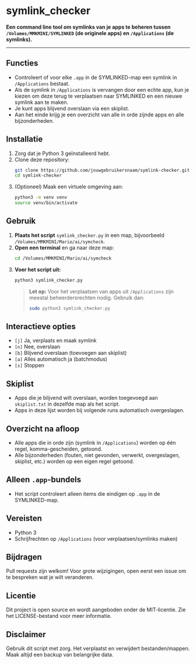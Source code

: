 # symlink_checker

**Een command line tool om symlinks van je apps te beheren tussen `/Volumes/MMKMINI/SYMLINKED` (de originele apps) en `/Applications` (de symlinks).**

---

## Functies

- Controleert of voor elke `.app` in de SYMLINKED-map een symlink in `/Applications` bestaat.
- Als de symlink in `/Applications` is vervangen door een echte app, kun je kiezen om deze terug te verplaatsen naar SYMLINKED en een nieuwe symlink aan te maken.
- Je kunt apps blijvend overslaan via een skiplist.
- Aan het einde krijg je een overzicht van alle in orde zijnde apps en alle bijzonderheden.

## Installatie

1. Zorg dat je Python 3 geïnstalleerd hebt.
2. Clone deze repository:
   ```bash
   git clone https://github.com/jouwgebruikersnaam/symlink-checker.git
   cd symlink-checker
   ```
3. (Optioneel) Maak een virtuele omgeving aan:
   ```bash
   python3 -m venv venv
   source venv/bin/activate
   ```

## Gebruik

1. **Plaats het script** `symlink_checker.py` in een map, bijvoorbeeld `/Volumes/MMKMINI/Mario/ai/symcheck`.
2. **Open een terminal** en ga naar deze map:
   ```bash
   cd /Volumes/MMKMINI/Mario/ai/symcheck
   ```
3. **Voer het script uit:**
   ```bash
   python3 symlink_checker.py
   ```
   > **Let op:** Voor het verplaatsen van apps uit `/Applications` zijn meestal beheerdersrechten nodig. Gebruik dan:
   > ```bash
   > sudo python3 symlink_checker.py
   > ```

## Interactieve opties

- `[j]` Ja, verplaats en maak symlink
- `[n]` Nee, overslaan
- `[b]` Blijvend overslaan (toevoegen aan skiplist)
- `[a]` Alles automatisch ja (batchmodus)
- `[s]` Stoppen

## Skiplist

- Apps die je blijvend wilt overslaan, worden toegevoegd aan `skiplist.txt` in dezelfde map als het script.
- Apps in deze lijst worden bij volgende runs automatisch overgeslagen.

## Overzicht na afloop

- Alle apps die in orde zijn (symlink in `/Applications`) worden op één regel, komma-gescheiden, getoond.
- Alle bijzonderheden (fouten, niet gevonden, verwerkt, overgeslagen, skiplist, etc.) worden op een eigen regel getoond.

## Alleen `.app`-bundels

- Het script controleert alleen items die eindigen op `.app` in de SYMLINKED-map.

## Vereisten

- Python 3
- Schrijfrechten op `/Applications` (voor verplaatsen/symlinks maken)

## Bijdragen

Pull requests zijn welkom! Voor grote wijzigingen, open eerst een issue om te bespreken wat je wilt veranderen.

## Licentie

Dit project is open source en wordt aangeboden onder de MIT-licentie. Zie het LICENSE-bestand voor meer informatie.

## Disclaimer

Gebruik dit script met zorg. Het verplaatst en verwijdert bestanden/mappen. Maak altijd een backup van belangrijke data.
